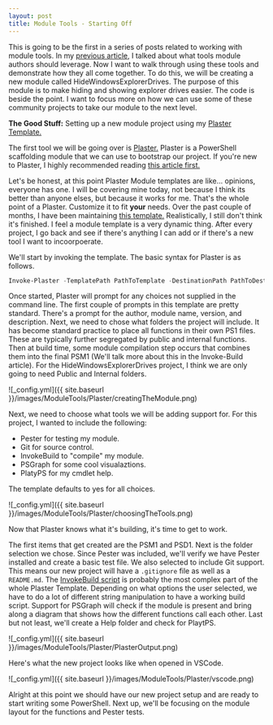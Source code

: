 ```yaml
---
layout: post
title: Module Tools - Starting Off
---
```


This is going to be the first in a series of posts related to working with module tools.
In my [previous article](http://overpoweredshell.com//Tools-Module-Authors-Should-Leverage/), I talked about what tools module authors should leverage.
Now I want to walk through using these tools and demonstrate how they all come together.
To do this, we will be creating a new module called HideWindowsExplorerDrives.
The purpose of this module is to make hiding and showing explorer drives easier.
The code is beside the point.
I want to focus more on how we can use some of these community projects to take our module to the next level.

**The Good Stuff:**
Setting up a new module project using my [Plaster Template.](https://github.com/dchristian3188/PlasterTemplates)

<!-- more -->

The first tool we will be going over is [Plaster.](https://github.com/PowerShell/Plaster)
Plaster is a PowerShell scaffolding module that we can use to bootstrap our project.
If you're new to Plaster, I highly recommended reading [this article first.](http://overpoweredshell.com//Working-with-Plaster/)

Let's be honest, at this point Plaster Module templates are like... opinions, everyone has one.
I will be covering mine today, not because I think its better than anyone elses, but because it works for me.
That's the whole point of a Plaster.
Customize it to fit **your** needs.
Over the past couple of months, I have been maintaining [this template.](https://github.com/dchristian3188/PlasterTemplates/tree/master/Module)
Realistically,  I still don't think it's finished.
I feel a module template is a very dynamic thing.
After every project, I go back and see if there's anything I can add or if there's a new tool I want to incoorpoerate.

We'll start by invoking the template.
The basic syntax for Plaster is as follows.

```powershell
Invoke-Plaster -TemplatePath PathToTemplate -DestinationPath PathToDestination
```

Once started, Plaster will prompt for any choices not supplied in the command line.
The first couple of prompts in this template are pretty standard.
There's a prompt for the author, module name, version, and description.
Next, we need to chose what folders the project will include.
It has become standard practice to place all functions in their own PS1 files.
These are typically further segregated by public and internal functions.
Then at build time, some module compilation step occurs that combines them into the final PSM1 (We'll talk more about this in the Invoke-Build article).
For the HideWindowsExplorerDrives project, I think we are only going to need Public and Internal folders.

![_config.yml]({{ site.baseurl }}/images/ModuleTools/Plaster/creatingTheModule.png)

Next, we need to choose what tools we will be adding support for.
For this project, I wanted to include the following:

* Pester for testing my module.
* Git for source control.
* InvokeBuild to "compile" my module.
* PSGraph for some cool visualaztions.
* PlatyPS for my cmdlet help.

The template defaults to yes for all choices.

![_config.yml]({{ site.baseurl }}/images/ModuleTools/Plaster/choosingTheTools.png)

Now that Plaster knows what it's building, it's time to get to work.

The first items that get created are the PSM1 and PSD1.
Next is the folder selection we chose.
Since Pester was included, we'll verify we have Pester installed and create a basic test file.
We also selected to include Git support.
This means our new project will have a ```.gitignore``` file as well as a ```README.md```.
The [InvokeBuild script](https://github.com/dchristian3188/PlasterTemplates/blob/master/Module/default.build.ps1) is probably the most complex part of the whole Plaster Template.
Depending on what options the user selected, we have to do a lot of different string manipulation to have a working build script.
Support for PSGraph will check if the module is present and bring along a diagram that shows how the different functions call each other.
Last but not least, we'll create a Help folder and check for PlaytPS.

![_config.yml]({{ site.baseurl }}/images/ModuleTools/Plaster/PlasterOutput.png)

Here's what the new project looks like when opened in VSCode.

![_config.yml]({{ site.baseurl }}/images/ModuleTools/Plaster/vscode.png)

Alright at this point we should have our new project setup and are ready to start writing some PowerShell.
Next up, we'll be focusing on the module layout for the functions and Pester tests.